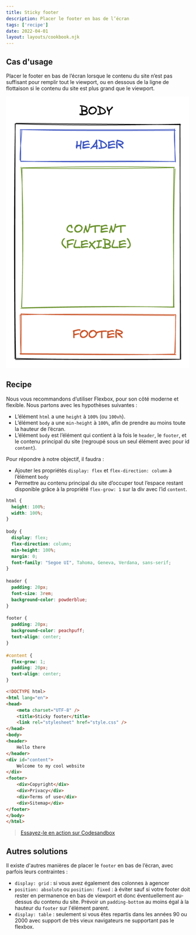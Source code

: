 ```yaml
---
title: Sticky footer
description: Placer le footer en bas de l’écran
tags: ['recipe']
date: 2022-04-01
layout: layouts/cookbook.njk
---
```


## Cas d'usage
Placer le footer en bas de l’écran lorsque le contenu du site n’est pas suffisant pour remplir tout le viewport, ou en dessous de la ligne de flottaison si le contenu du site est plus grand que le viewport.

![Structure html header, content et footer](../assets/illustrations/sticky-footer.png)

## Recipe
Nous vous recommandons d’utiliser Flexbox, pour son côté moderne et flexible.
Nous partons avec les hypothèses suivantes :
* L’élément `html` a une `height` à `100%` (ou `100vh`).
* L’élément `body` a une `min-height` à `100%`, afin de prendre au moins toute la hauteur de l’écran.
* L’élément `body` est l’élément qui contient à la fois le `header`, le `footer`, et le contenu principal du site (regroupé sous un seul élément avec pour id `content`).

Pour répondre à notre objectif, il faudra :
* Ajouter les propriétés `display: flex` et `flex-direction: column` à l’élément `body`
* Permettre au contenu principal du site d’occuper tout l’espace restant disponible grâce à la propriété `flex-grow: 1` sur la div avec l’id `content`.

```css
html {
  height: 100%;
  width: 100%;
}

body {
  display: flex;
  flex-direction: column;
  min-height: 100%;
  margin: 0;
  font-family: "Segoe UI", Tahoma, Geneva, Verdana, sans-serif;
}

header {
  padding: 20px;
  font-size: 3rem;
  background-color: powderblue;
}

footer {
  padding: 20px;
  background-color: peachpuff;
  text-align: center;
}

#content {
  flex-grow: 1;
  padding: 20px;
  text-align: center;
}
```

```html
<!DOCTYPE html>
<html lang="en">
<head>
    <meta charset="UTF-8" />
    <title>Sticky footer</title>
    <link rel="stylesheet" href="style.css" />
</head>
<body>
<header>
    Hello there
</header>
<div id="content">
    Welcome to my cool website
</div>
<footer>
    <div>Copyright</div>
    <div>Privacy</div>
    <div>Terms of use</div>
    <div>Sitemap</div>
</footer>
</body>
</html>
```

>[Essayez-le en action sur Codesandbox](https://codesandbox.io/s/octo-w4ll-js8c0z-js8c0z)

## Autres solutions
Il existe d'autres manières de placer le `footer` en bas de l’écran, avec parfois leurs contraintes :
* `display: grid` : si vous avez également des colonnes à agencer
* `position: absolute` ou `position: fixed` : à éviter sauf si votre footer doit rester en permanence en bas de viewport et donc éventuellement au-dessus du contenu du site. Prévoir un `padding-bottom` au moins égal à la hauteur du `footer` sur l'élément parent.
* `display: table` : seulement si vous êtes repartis dans les années 90 ou 2000 avec support de très vieux navigateurs ne supportant pas le flexbox.
